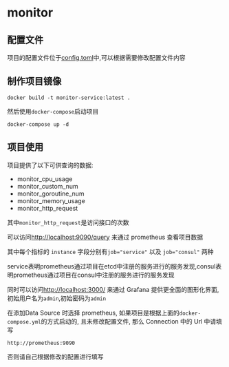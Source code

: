 # monitor

## 配置文件
项目的配置文件位于[config.toml](./config.toml)中,可以根据需要修改配置文件内容

## 制作项目镜像
```shell
docker build -t monitor-service:latest .
```

然后使用`docker-compose`启动项目
```shell
docker-compose up -d
```

## 项目使用
项目提供了以下可供查询的数据:
+ monitor_cpu_usage
+ monitor_custom_num
+ monitor_goroutine_num
+ monitor_memory_usage
+ monitor_http_request

其中`monitor_http_request`是访问接口的次数

可以访问[http://localhost:9090/query](http://localhost:9090/query) 来通过 prometheus 查看项目数据

其中每个指标的 `instance` 字段分别有`job="service"` 以及 `job="consul"` 两种

service表明prometheus通过项目在etcd中注册的服务进行的服务发现,consul表明prometheus通过项目在consul中注册的服务进行的服务发现

同时可以访问[http://localhost:3000/](http://localhost:3000/) 来通过 Grafana 提供更全面的图形化界面,初始用户名为`admin`,初始密码为`admin`

在添加Data Source 时选择 prometheus, 如果项目是根据上面的`docker-compose.yml`的方式启动的, 且未修改配置文件, 那么 Connection 中的 Url 中请填写
```
http://prometheus:9090
```
否则请自己根据修改的配置进行填写